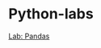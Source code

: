 # Python-labs

[Lab: Pandas](https://colab.research.google.com/drive/1POLB2wdSHxvwRRwKhSuvZoZubiEltGUI)

